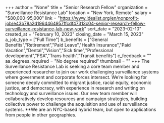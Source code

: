 +++
author = "None"
title = "Senior Research Fellow"
organization = "Surveillance Resistance Lab"
location = "New York, Remote"
salary = "$80,000-95,000"
link = "https://www.idealist.org/en/nonprofit-job/e43b78a2d1964464957ffcdf47313c04-senior-research-fellow-surveillance-resistance-lab-new-york"
sort_date = "2023-02-10"
created_at = "February 10, 2023"
closing_date = "March 15, 2023"
a_job_type = ["Full Time"]
b_benefits = ["General Benefits","Retirement","Paid Leave","Health Insurance","Paid Vacation","Dental","Vision","Sick time","Professional development","FSA","Trans health","Transit benefits"]
c_feedback = ""
aa_degrees_required = "No degree required"
thumbnail = ""
+++
The Surveillance Resistance Lab is seeking a core team member and experienced researcher to join our work challenging surveillance systems where government and corporate forces intersect. We’re looking for someone deeply committed to migrant justice, racial equity, economic justice, and democracy, with experience in research and writing on technology and surveillance issues. Our new team member will collaboratively develop resources and campaign strategies, building collective power to challenge the acquisition and use of surveillance systems.
**We are an NYC-based hybrid team, but open to applications from people in other geographies.